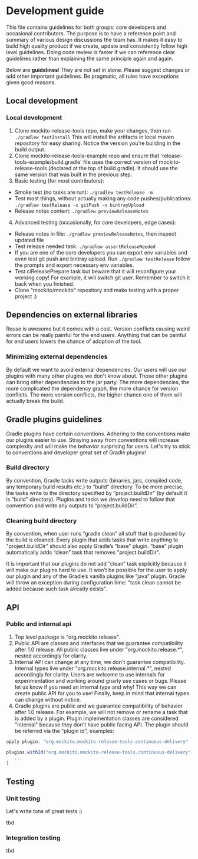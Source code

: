 # Development guide

This file contains guidelines for both groups: core developers and occasional contributors.
The purpose is to have a reference point and summary of various design discussions the team has.
It makes it easy to build high quality product if we create, update and consistently follow high level guidelines.
Doing code review is faster if we can reference clear guidelines rather than explaining the same principle again and again.

Below are **guidelines**!
They are not set in stone.
Please suggest changes or add other important guidelines.
Be pragmatic, all rules have exceptions given good reasons.

## Local development

### Local development

1. Clone mockito-release-tools repo, make your changes, then run ```./gradlew fastInstall```
This will install the artifacts in local maven repository for easy sharing.
Notice the version you're building in the build output.
2. Clone mockito-release-tools-example repo and ensure that 'release-tools-example/build.gradle' file uses the correct version of mockito-release-tools (declared at the top of build.gradle).
It should use the same version that was built in the previous step.
3. Basic testing (for most contributors):
 - Smoke test (no tasks are run): ```./gradlew testRelease -m```
 - Test most things, without actually making any code pushes/publications: ```./gradlew testRelease -x gitPush -x bintrayUpload```
 - Release notes content: ```./gradlew previewReleaseNotes```
4. Advanced testing (occasionally, for core developers, edge cases):
 - Release notes in file: ```./gradlew previewReleaseNotes```, then inspect updated file
 - Test release needed task: ```./gradlew assertReleaseNeeded```
 - If you are one of the core developers you can export env variables and even test git push and bintray upload.
 Run ```./gradlew testRelease``` follow the prompts and export necessary env variables.
 - Test ciReleasePrepare task but beware that it will reconfigure your working copy!
 For example, it will switch git user.
 Remember to switch it back when you finished.
 - Clone "mockito/mockito" repository and make testing with a proper project :)

## Dependencies on external libraries

Reuse is awesome but it comes with a cost.
Version conflicts causing weird errors can be really painful for the end users.
Anything that can be painful for end users lowers the chance of adoption of the tool.

### Minimizing external dependencies

By default we want to avoid external dependencies.
Our users will use our plugins with many other plugins we don't know about.
Those other plugins can bring other dependencies to the jar party.
The more dependencies, the more complicated the dependency graph, the more chance for version conflicts.
The more version conflicts, the higher chance one of them will actually break the build.

## Gradle plugins guidelines

Gradle plugins have certain conventions.
Adhering to the conventions make our plugins easier to use.
Straying away from conventions will increase complexity and will make the behavior surprising for users.
Let's try to stick to conventions and developer great set of Gradle plugins!

### Build directory

By convention, Gradle tasks write outputs (binaries, jars, compiled code, any temporary build results etc.) to “build” directory.
To be more precise, the tasks write to the directory specified by “project.buildDir” (by default it is “build” directory).
Plugins and tasks we develop need to follow that convention and write any outputs to “project.buildDir”.

### Cleaning build directory

By convention, when user runs “gradle clean” all stuff that is produced by the build is cleaned.
Every plugin that adds tasks that write anything to "project.buildDir" should also apply Gradle’s “base” plugin.
“base” plugin automatically adds “clean” task that removes "project.buildDir".

It is important that our plugins do not add “clean” task explicitly because it will make our plugins hard to use. It won’t be possible for the user to apply our plugin and any of the Gradle’s vanilla plugins like “java” plugin.
Gradle will throw an exception during configuration time: "task clean cannot be added because such task already exists”.

## API

### Public and internal api

1. Top level package is "org.mockito.release".
2. Public API are classes and interfaces that we guarantee compatibility after 1.0 release.
    All public classes live under "org.mockito.release.*", nested accordingly for clarity.
3. Internal API can change at any time, we don't guarantee compatibility.
    Internal types live under "org.mockito.release.internal.*", nested accordingly for clarity.
    Users are welcome to use internals for experimentation and working around gnarly use cases or bugs.
    Please let us know if you need an internal type and why!
    This way we can create public API for you to use!
    Finally, keep in mind that internal types can change without notice.
4. Gradle plugins are public and we guarantee compatibility of behavior after 1.0 release.
    For example, we will not remove or rename a task that is added by a plugin.
    Plugin implementation classes are considered "internal" because they don't have public facing API.
    The plugin should be referred via the "plugin id", examples:

```Groovy
apply plugin: "org.mockito.mockito-release-tools.continuous-delivery"

plugins.withId("org.mockito.mockito-release-tools.continuous-delivery") {
   ...
}
```

## Testing

### Unit testing

Let's write tons of great tests :)

tbd

### Integration testing

tbd

